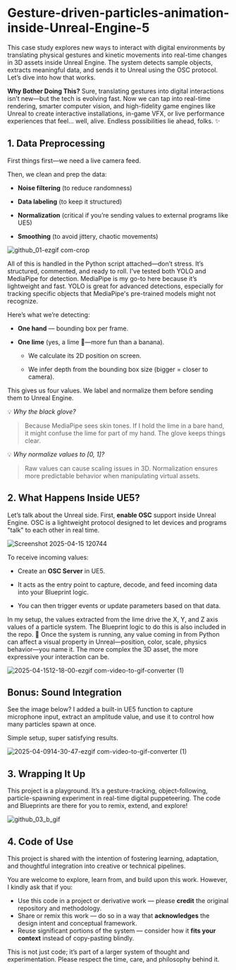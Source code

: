 # Gesture-driven-particles-animation-inside-Unreal-Engine-5
This case study explores new ways to interact with digital environments by translating physical gestures and kinetic movements into real-time changes in 3D assets inside Unreal Engine. The system detects sample objects, extracts meaningful data, and sends it to Unreal using the OSC protocol. Let’s dive into how that works.

**Why Bother Doing This?**
Sure, translating gestures into digital interactions isn’t new—but the tech is evolving fast. Now we can tap into real-time rendering, smarter computer vision, and high-fidelity game engines like Unreal to create interactive installations, in-game VFX, or live performance experiences that feel... well, alive. Endless possibilities lie ahead, folks. ✨

## 1. Data Preprocessing
First things first—we need a live camera feed.

Then, we clean and prep the data:

* **Noise filtering** (to reduce randomness)

* **Data labeling** (to keep it structured)

* **Normalization** (critical if you’re sending values to external programs like UE5)

* **Smoothing** (to avoid jittery, chaotic movements)

![github_01-ezgif com-crop](https://github.com/user-attachments/assets/f4923e30-5a19-4ac5-baf3-1e72010edcc0)

All of this is handled in the Python script attached—don’t stress. It’s structured, commented, and ready to roll.
I've tested both YOLO and MediaPipe for detection. MediaPipe is my go-to here because it’s lightweight and fast. YOLO is great for advanced detections, especially for tracking specific objects that MediaPipe's pre-trained models might not recognize.

Here’s what we’re detecting:

* **One hand** — bounding box per frame.

* **One lime** (yes, a lime 🍋—more fun than a banana).

  * We calculate its 2D position on screen.

  * We infer depth from the bounding box size (bigger = closer to camera).

This gives us four values. We label and normalize them before sending them to Unreal Engine.

💡 *Why the black glove?*
> Because MediaPipe sees skin tones. If I hold the lime in a bare hand, it might confuse the lime for part of my hand. The glove keeps things clear.

💡 *Why normalize values to [0, 1]?*
> Raw values can cause scaling issues in 3D. Normalization ensures more predictable behavior when manipulating virtual assets.

## 2. What Happens Inside UE5?

Let’s talk about the Unreal side.
First, **enable OSC** support inside Unreal Engine. OSC is a lightweight protocol designed to let devices and programs "talk" to each other in real time.

![Screenshot 2025-04-15 120744](https://github.com/user-attachments/assets/abd81f34-3e0a-46e5-94cd-304a74831098)

To receive incoming values:

* Create an **OSC Server** in UE5.

* It acts as the entry point to capture, decode, and feed incoming data into your Blueprint logic.

* You can then trigger events or update parameters based on that data.

In my setup, the values extracted from the lime drive the X, Y, and Z axis values of a particle system. The Blueprint logic to do this is also included in the repo. 🧩
Once the system is running, any value coming in from Python can affect a visual property in Unreal—position, color, scale, physics behavior—you name it. The more complex the 3D asset, the more expressive your interaction can be. 

![2025-04-1512-18-00-ezgif com-video-to-gif-converter (1)](https://github.com/user-attachments/assets/88c37293-cfb6-4d82-9c25-577db7151d4f)

## Bonus: Sound Integration

See the image below? I added a built-in UE5 function to capture microphone input, extract an amplitude value, and use it to control how many particles spawn at once.

Simple setup, super satisfying results.

![2025-04-0914-30-47-ezgif com-video-to-gif-converter (1)](https://github.com/user-attachments/assets/08ac0741-436c-47ca-8433-d23388ea6d57)

## 3. Wrapping It Up

This project is a playground. It’s a gesture-tracking, object-following, particle-spawning experiment in real-time digital puppeteering. The code and Blueprints are there for you to remix, extend, and explore!

![github_03_b_gif](https://github.com/user-attachments/assets/6be5486d-caaa-4fe8-a8a0-e75aa474fba4)

## 4. Code of Use

This project is shared with the intention of fostering learning, adaptation, and thoughtful integration into creative or technical pipelines.

You are welcome to explore, learn from, and build upon this work. However, I kindly ask that if you:

 - Use this code in a project or derivative work — please **credit** the original repository and methodology.
 - Share or remix this work — do so in a way that **acknowledges** the design intent and conceptual framework.
 - Reuse significant portions of the system — consider how it **fits your context** instead of copy-pasting blindly.

This is not just code; it’s part of a larger system of thought and experimentation. Please respect the time, care, and philosophy behind it.



